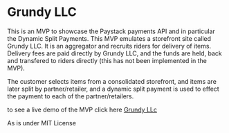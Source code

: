 # Grundy LLC

This is an MVP to showcase the Paystack payments API and in particular the Dynamic Split Payments.
This MVP emulates a storefront site called Grundy LLC.  It is an aggregator and recruits riders for delivery 
of items. Delivery fees are paid directly by Grundy LLC, and the funds are held, back and transfered 
to riders directly (this has not been implemented in the MVP).

The customer selects items from a consolidated storefront, and items are later split by partner/retailer, and
a dynamic split payment is used to effect the payment to each of the partner/retailers.

to see a live demo of the MVP click here [Grundy LLc](https://mohammedh.pythonanywhere.com/)

As is under MIT License
